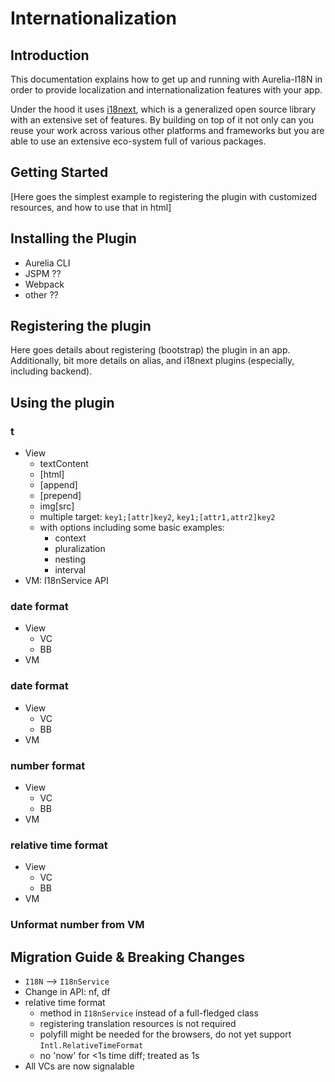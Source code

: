 # Internationalization

## Introduction

This documentation explains how to get up and running with Aurelia-I18N
in order to provide localization and internationalization features with your app.

Under the hood it uses [i18next](http://i18next.com/), which is a generalized
open source library with an extensive set of features. By building on top of it
not only can you reuse your work across various other platforms and frameworks
but you are able to use an extensive eco-system full of various packages.

## Getting Started

[Here goes the simplest example to registering the plugin with customized resources, and how to use that in html]


## Installing the Plugin

* Aurelia CLI
* JSPM ??
* Webpack
* other ??

## Registering the plugin

Here goes details about registering (bootstrap) the plugin in an app.
Additionally, bit more details on alias, and i18next plugins (especially, including backend).

## Using the plugin

### t
  - View
    - textContent
    - [html]
    - [append]
    - [prepend]
    - img[src]
    - multiple target: `key1;[attr]key2`, `key1;[attr1,attr2]key2`
    - with options including some basic examples:
      - context
      - pluralization
      - nesting
      - interval
  - VM: I18nService API

### date format
  - View
    - VC
    - BB
  - VM

### date format
  - View
    - VC
    - BB
  - VM

### number format
  - View
    - VC
    - BB
  - VM

### relative time format
  - View
    - VC
    - BB
  - VM

### Unformat number from VM

## Migration Guide & Breaking Changes

- `I18N` --> `I18nService`
- Change in API: nf, df
- relative time format
  - method in `I18nService` instead of a full-fledged class
  - registering translation resources is not required
  - polyfill might be needed for the browsers, do not yet support `Intl.RelativeTimeFormat`
  - no 'now' for <1s time diff; treated as 1s
- All VCs are now signalable


